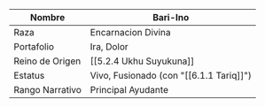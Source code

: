 
| Nombre          | Bari-Ino                                |
| --------------- | --------------------------------------- |
| Raza            | Encarnacion Divina                      |
| Portafolio      | Ira, Dolor                              |
| Reino de Origen | [[5.2.4 Ukhu Suyukuna]]                 |
| Estatus         | Vivo, Fusionado (con "[[6.1.1 Tariq]]") |
| Rango Narrativo | Principal Ayudante                      |
